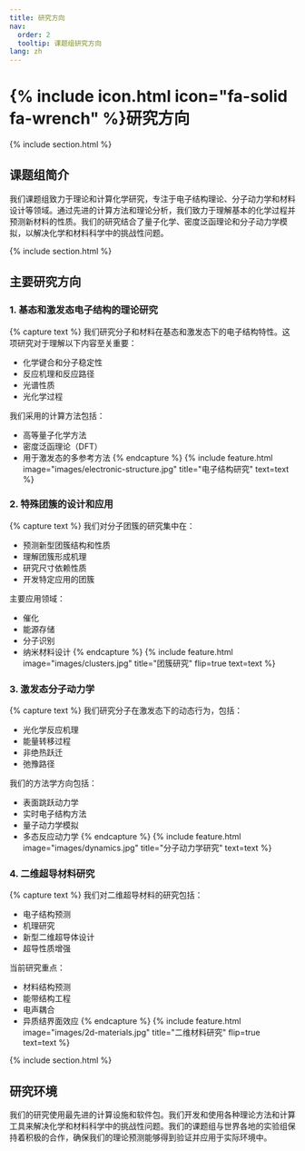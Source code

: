 ```yaml
---
title: 研究方向
nav:
  order: 2
  tooltip: 课题组研究方向
lang: zh
---
```


# {% include icon.html icon="fa-solid fa-wrench" %}研究方向

{% include section.html %}

## 课题组简介
我们课题组致力于理论和计算化学研究，专注于电子结构理论、分子动力学和材料设计等领域。通过先进的计算方法和理论分析，我们致力于理解基本的化学过程并预测新材料的性质。我们的研究结合了量子化学、密度泛函理论和分子动力学模拟，以解决化学和材料科学中的挑战性问题。

{% include section.html %}

## 主要研究方向

### 1. 基态和激发态电子结构的理论研究
{% capture text %}
我们研究分子和材料在基态和激发态下的电子结构特性。这项研究对于理解以下内容至关重要：
- 化学键合和分子稳定性
- 反应机理和反应路径
- 光谱性质
- 光化学过程

我们采用的计算方法包括：
- 高等量子化学方法
- 密度泛函理论（DFT）
- 用于激发态的多参考方法
{% endcapture %}
{%
  include feature.html
  image="images/electronic-structure.jpg"
  title="电子结构研究"
  text=text
%}

### 2. 特殊团簇的设计和应用
{% capture text %}
我们对分子团簇的研究集中在：
- 预测新型团簇结构和性质
- 理解团簇形成机理
- 研究尺寸依赖性质
- 开发特定应用的团簇

主要应用领域：
- 催化
- 能源存储
- 分子识别
- 纳米材料设计
{% endcapture %}
{%
  include feature.html
  image="images/clusters.jpg"
  title="团簇研究"
  flip=true
  text=text
%}

### 3. 激发态分子动力学
{% capture text %}
我们研究分子在激发态下的动态行为，包括：
- 光化学反应机理
- 能量转移过程
- 非绝热跃迁
- 弛豫路径

我们的方法学方向包括：
- 表面跳跃动力学
- 实时电子结构方法
- 量子动力学模拟
- 多态反应动力学
{% endcapture %}
{%
  include feature.html
  image="images/dynamics.jpg"
  title="分子动力学研究"
  text=text
%}

### 4. 二维超导材料研究
{% capture text %}
我们对二维超导材料的研究包括：
- 电子结构预测
- 机理研究
- 新型二维超导体设计
- 超导性质增强

当前研究重点：
- 材料结构预测
- 能带结构工程
- 电声耦合
- 异质结界面效应
{% endcapture %}
{%
  include feature.html
  image="images/2d-materials.jpg"
  title="二维材料研究"
  flip=true
  text=text
%}

{% include section.html %}

## 研究环境
我们的研究使用最先进的计算设施和软件包。我们开发和使用各种理论方法和计算工具来解决化学和材料科学中的挑战性问题。我们的课题组与世界各地的实验组保持着积极的合作，确保我们的理论预测能够得到验证并应用于实际环境中。
